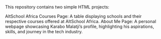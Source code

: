 This repository contains two simple HTML projects:

AltSchool Africa Courses Page: A table displaying schools and their respective courses offered at AltSchool Africa.
About Me Page: A personal webpage showcasing Karabo Malatji’s profile, highlighting his aspirations, skills, and journey in the tech industry.
